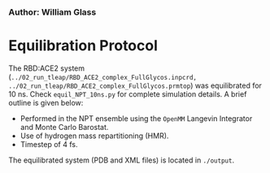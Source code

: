 ### Author: William Glass

# Equilibration Protocol

The RBD:ACE2 system (`../02_run_tleap/RBD_ACE2_complex_FullGlycos.inpcrd, ../02_run_tleap/RBD_ACE2_complex_FullGlycos.prmtop`) was equilibrated for 10 ns. Check `equil_NPT_10ns.py` for complete simulation details. A brief outline is given below:

* Performed in the NPT ensemble using the `OpenMM` Langevin Integrator and Monte Carlo Barostat.
* Use of hydrogen mass repartitioning (HMR). 
* Timestep of 4 fs.

The equilibrated system (PDB and XML files) is located in `./output`.